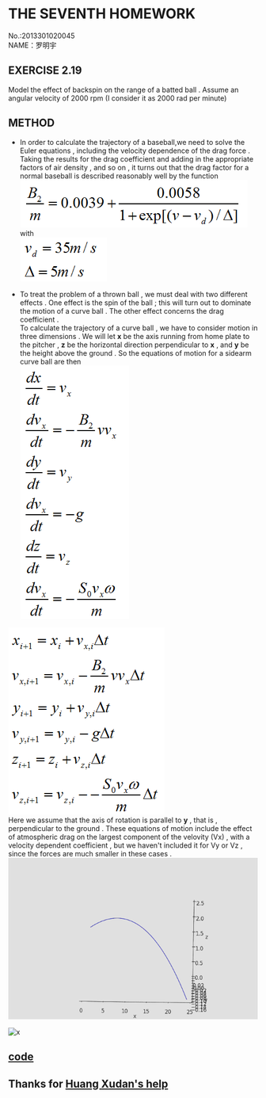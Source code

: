 **THE SEVENTH HOMEWORK**
====

No.:2013301020045     
NAME：罗明宇

**EXERCISE 2.19**
--------

Model the effect of backspin on the range of a batted ball . Assume an angular velocity of 2000 rpm (I consider it as 2000 rad per minute)


**METHOD**
----

- In order to calculate the trajectory of a baseball,we need to solve the Euler equations , including the velocity dependence of the drag force . Taking the results for the drag coefficient and adding in the appropriate factors of air density , and so on , it turns out that the drag factor for a normal baseball is described reasonably well by the function              
![x](https://raw.githubusercontent.com/luomingyu/computationalphysics_N2013301020045/code/7th/formula1.png)           
with           
![x](https://raw.githubusercontent.com/luomingyu/computationalphysics_N2013301020045/code/7th/formula2.png)     
         
- To treat the problem of  a thrown ball , we must deal with two different effects . One effect is the spin of the ball ; this will turn out to dominate the motion of a curve ball . The other effect concerns the drag coefficient .     
To calculate the trajectory of a curve ball , we have to consider motion in three dimensions . We will let **x** be the axis running from home plate to the pitcher , **z** be the horizontal direction perpendicular to **x** , and **y** be the height above the ground . So the equations of motion for a sidearm curve ball are then     
![x](https://raw.githubusercontent.com/luomingyu/computationalphysics_N2013301020045/code/7th/formula3.png)      

![x](https://raw.githubusercontent.com/luomingyu/computationalphysics_N2013301020045/code/7th/formula4.png)      
Here we assume that the axis of rotation is parallel to **y** , that is , perpendicular to the ground . These equations of motion include the effect  of atmospheric drag on the largest component of the velovity (Vx) , with a velocity dependent coefficient , but we haven't included it for Vy or Vz , since the forces are much smaller in these cases .   
![x](https://raw.githubusercontent.com/luomingyu/computationalphysics_N2013301020045/code/7th/3.gif)       

![x](https://github.com/luomingyu/computationalphysics_N2013301020045/blob/code/7th/演示.gif)      

[code](https://raw.githubusercontent.com/luomingyu/computationalphysics_N2013301020045/code/7th/baseball%20without%20wind.py)
---
Thanks for [Huang Xudan's help](https://github.com/tongqiancao/computionalphysics-N2013302290059)
----
